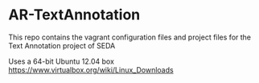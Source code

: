 AR-TextAnnotation
==========================
This repo contains the vagrant configuration files and project files for the Text Annotation project of SEDA

Uses a 64-bit Ubuntu 12.04 box
https://www.virtualbox.org/wiki/Linux_Downloads
